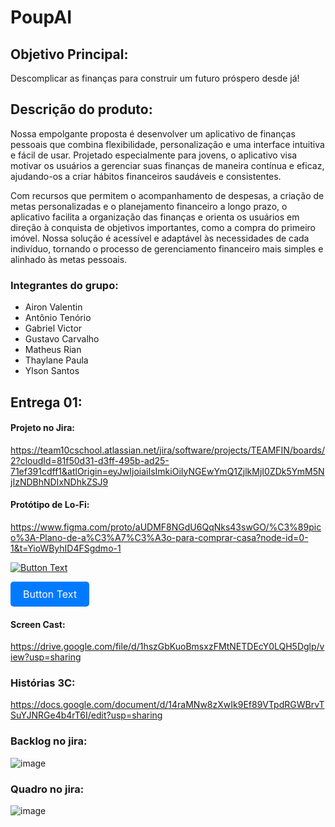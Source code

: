 # PoupAI

## Objetivo Principal:

Descomplicar as finanças para construir um futuro próspero desde já!

## Descrição do produto:

Nossa empolgante proposta é desenvolver um aplicativo de finanças pessoais que combina flexibilidade, personalização e uma interface intuitiva e fácil de usar. Projetado especialmente para jovens, o aplicativo visa motivar os usuários a gerenciar suas finanças de maneira contínua e eficaz, ajudando-os a criar hábitos financeiros saudáveis e consistentes.

Com recursos que permitem o acompanhamento de despesas, a criação de metas personalizadas e o planejamento financeiro a longo prazo, o aplicativo facilita a organização das finanças e orienta os usuários em direção à conquista de objetivos importantes, como a compra do primeiro imóvel. Nossa solução é acessível e adaptável às necessidades de cada indivíduo, tornando o processo de gerenciamento financeiro mais simples e alinhado às metas pessoais.

### Integrantes do grupo:
- Airon Valentin
- Antônio Tenório
- Gabriel Victor
- Gustavo Carvalho
- Matheus Rian
- Thaylane Paula
- Ylson Santos

## Entrega 01:
#### Projeto no Jira:
https://team10cschool.atlassian.net/jira/software/projects/TEAMFIN/boards/2?cloudId=81f50d31-d3ff-495b-ad25-71ef391cdff1&atlOrigin=eyJwIjoiaiIsImkiOiIyNGEwYmQ1ZjlkMjI0ZDk5YmM5NjIzNDBhNDIxNDhkZSJ9

#### Protótipo de Lo-Fi:
https://www.figma.com/proto/aUDMF8NGdU6QqNks43swGO/%C3%89pico%3A-Plano-de-a%C3%A7%C3%A3o-para-comprar-casa?node-id=0-1&t=YioWByhID4FSgdmo-1

[![Button Text](https://img.shields.io/badge/Button_Text-Color?style=for-the-badge)]([https://link-destino.com](https://www.figma.com/proto/aUDMF8NGdU6QqNks43swGO/%C3%89pico%3A-Plano-de-a%C3%A7%C3%A3o-para-comprar-casa?node-id=0-1&t=YioWByhID4FSgdmo-1))

<a href="[https://link-destino.com](https://www.figma.com/proto/aUDMF8NGdU6QqNks43swGO/%C3%89pico%3A-Plano-de-a%C3%A7%C3%A3o-para-comprar-casa?node-id=0-1&t=YioWByhID4FSgdmo-1)" target="_blank" style="display: inline-block; padding: 10px 20px; font-size: 16px; color: white; background-color: #007bff; text-align: center; text-decoration: none; border-radius: 5px;">Button Text</a>

#### Screen Cast:
https://drive.google.com/file/d/1hszGbKuoBmsxzFMtNETDEcY0LQH5Dglp/view?usp=sharing 

### Histórias 3C:
https://docs.google.com/document/d/14raMNw8zXwIk9Ef89VTpdRGWBrvTSuYJNRGe4b4rT6I/edit?usp=sharing

### Backlog no jira:
![image](https://github.com/user-attachments/assets/a8de5be4-8f8c-4558-98a4-06d3d1a52774)

### Quadro no jira: 
![image](https://github.com/user-attachments/assets/a9dc03e5-4385-48a0-9da5-dcae2cb4c6d8)
